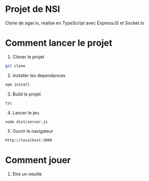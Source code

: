 # Projet de NSI
Clone de agar.io, realise en TypeScript avec ExpressJS et Socket.io

# Comment lancer le projet
1. Cloner le projet
```bash
git clone
```

2. Installer les dependances
```bash
npm install
```

3. Build le projet
```bash
tsc
```

4. Lancer le jeu
```bash
node dist/server.js
```

5. Ouvrir le navigateur
```bash
http://localhost:3000
```

# Comment jouer
1. Etre un neuille

